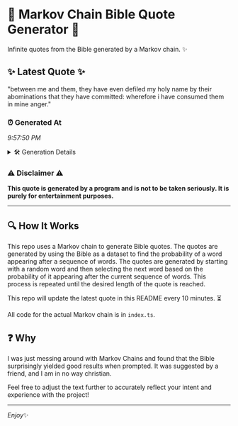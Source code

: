 # 📖 Markov Chain Bible Quote Generator 📖

Infinite quotes from the Bible generated by a Markov chain. ✨

## ✨ Latest Quote ✨
"between me and them, they have even defiled my holy name by their abominations that they have committed: wherefore i have consumed them in mine anger."

### ⏰ Generated At
*9:57:50 PM*

<details>
    <summary>🛠️ Generation Details</summary>
    <p>
        <strong>🌱 Seed:</strong> between<br>
        <strong>🔄 Iterations:</strong> 25<br>
        <strong>📜 Context History:</strong><br>[ between ]: me<br>[ between, me ]: and<br>[ between, me, and ]: them,<br>[ between, me, and, them, ]: they<br>[ between, me, and, them,, they ]: have<br>[ between, me, and, them,, they, have ]: even<br>[ me, and, them,, they, have, even ]: defiled<br>[ and, them,, they, have, even, defiled ]: my<br>[ them,, they, have, even, defiled, my ]: holy<br>[ they, have, even, defiled, my, holy ]: name<br>[ have, even, defiled, my, holy, name ]: by<br>[ even, defiled, my, holy, name, by ]: their<br>[ defiled, my, holy, name, by, their ]: abominations<br>[ my, holy, name, by, their, abominations ]: that<br>[ holy, name, by, their, abominations, that ]: they<br>[ name, by, their, abominations, that, they ]: have<br>[ by, their, abominations, that, they, have ]: committed:<br>[ their, abominations, that, they, have, committed: ]: wherefore<br>[ abominations, that, they, have, committed:, wherefore ]: i<br>[ that, they, have, committed:, wherefore, i ]: have<br>[ they, have, committed:, wherefore, i, have ]: consumed<br>[ have, committed:, wherefore, i, have, consumed ]: them<br>[ committed:, wherefore, i, have, consumed, them ]: in<br>[ wherefore, i, have, consumed, them, in ]: mine<br>[ i, have, consumed, them, in, mine ]: anger.<br>
    </p>
</details>

### ⚠️ Disclaimer ⚠️
**This quote is generated by a program and is not to be taken seriously. It is purely for entertainment purposes.**

---

## 🔍 How It Works

This repo uses a Markov chain to generate Bible quotes. The quotes are generated by using the Bible as a dataset to find the probability of a word appearing after a sequence of words. The quotes are generated by starting with a random word and then selecting the next word based on the probability of it appearing after the current sequence of words. This process is repeated until the desired length of the quote is reached.

This repo will update the latest quote in this README every 10 minutes. ⏳

All code for the actual Markov chain is in `index.ts`.

## ❓ Why

I was just messing around with Markov Chains and found that the Bible surprisingly yielded good results when prompted. 
It was suggested by a friend, and I am in no way christian.

Feel free to adjust the text further to accurately reflect your intent and experience with the project!

---

*Enjoy*✨
